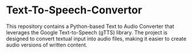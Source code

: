 # Text-To-Speech-Convertor
This repository contains a Python-based Text to Audio Converter that leverages the Google Text-to-Speech (gTTS) library. The project is designed to convert textual input into audio files, making it easier to create audio versions of written content.
